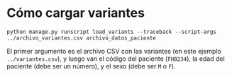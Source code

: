 # Cómo cargar variantes

    python manage.py runscript load_variants --traceback --script-args ../archivo_variantes.csv archivo_datos_paciente

El primer argumento es el archivo CSV con las variantes (en este ejemplo
`../variantes.csv`), y luego van el código del paciente (`FHB234`), la edad del
paciente (debe ser un número), y el sexo (debe ser `M` o `F`).

